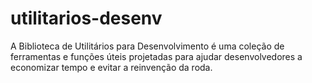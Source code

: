 # utilitarios-desenv
A Biblioteca de Utilitários para Desenvolvimento é uma coleção de ferramentas e funções úteis projetadas para ajudar desenvolvedores a economizar tempo e evitar a reinvenção da roda.
